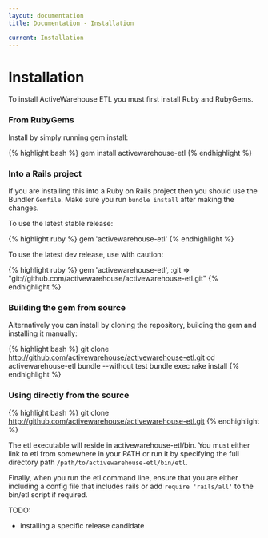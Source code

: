 ```yaml
---
layout: documentation
title: Documentation - Installation

current: Installation
---
```

# Installation

To install ActiveWarehouse ETL you must first install Ruby and RubyGems.

### From RubyGems

Install by simply running gem install:

{% highlight bash %}
gem install activewarehouse-etl
{% endhighlight %}

### Into a Rails project

If you are installing this into a Ruby on Rails project then you should use the Bundler `Gemfile`.  Make sure you run `bundle install` after making the changes.

To use the latest stable release:

{% highlight ruby %}
gem 'activewarehouse-etl'
{% endhighlight %}

To use the latest dev release, use with caution:

{% highlight ruby %}
gem 'activewarehouse-etl', :git => "git://github.com/activewarehouse/activewarehouse-etl.git" 
{% endhighlight %}


### Building the gem from source

Alternatively you can install by cloning the repository, building the gem and installing it manually:

{% highlight bash %}
git clone http://github.com/activewarehouse/activewarehouse-etl.git
cd activewarehouse-etl
bundle --without test
bundle exec rake install
{% endhighlight %}

### Using directly from the source

{% highlight bash %}
git clone http://github.com/activewarehouse/activewarehouse-etl.git
{% endhighlight %}

The etl executable will reside in activewarehouse-etl/bin. You must either link to etl from somewhere in your PATH or run it by specifying the full directory path `/path/to/activewarehouse-etl/bin/etl`.

Finally, when you run the etl command line, ensure that you are either including a config file that includes rails or add `require 'rails/all'` to the bin/etl script if required.

TODO: 

* installing a specific release candidate